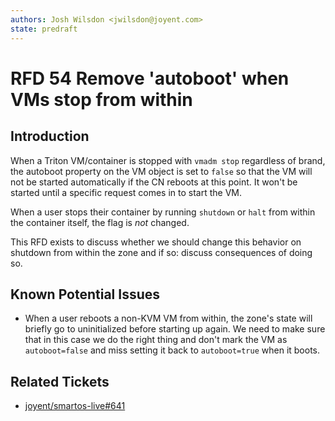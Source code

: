 ```yaml
---
authors: Josh Wilsdon <jwilsdon@joyent.com>
state: predraft
---
```


<!--
    This Source Code Form is subject to the terms of the Mozilla Public
    License, v. 2.0. If a copy of the MPL was not distributed with this
    file, You can obtain one at http://mozilla.org/MPL/2.0/.
-->

<!--
    Copyright 2016 Joyent
-->

# RFD 54 Remove 'autoboot' when VMs stop from within

## Introduction

When a Triton VM/container is stopped with `vmadm stop` regardless of brand, the
autoboot property on the VM object is set to `false` so that the VM will not be
started automatically if the CN reboots at this point. It won't be started until
a specific request comes in to start the VM.

When a user stops their container by running `shutdown` or `halt` from within
the container itself, the flag is *not* changed.

This RFD exists to discuss whether we should change this behavior on shutdown
from within the zone and if so: discuss consequences of doing so.

## Known Potential Issues

 * When a user reboots a non-KVM VM from within, the zone's state will briefly
   go to uninitialized before starting up again. We need to make sure that in
   this case we do the right thing and don't mark the VM as `autoboot=false`
   and miss setting it back to `autoboot=true` when it boots.

## Related Tickets

 * [joyent/smartos-live#641](https://github.com/joyent/smartos-live/issues/641)

